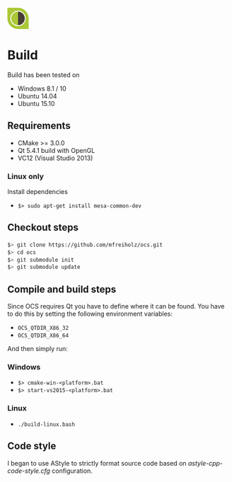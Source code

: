 ![Logo](projects/videoclient/res/logo-48x48.png)

# Build

Build has been tested on

- Windows 8.1 / 10
- Ubuntu 14.04
- Ubuntu 15.10

## Requirements

- CMake >= 3.0.0
- Qt 5.4.1 build with OpenGL
- VC12 (Visual Studio 2013)

### Linux only

Install dependencies

- `$> sudo apt-get install mesa-common-dev`

## Checkout steps

```bash
$> git clone https://github.com/mfreiholz/ocs.git
$> cd ocs
$> git submodule init
$> git submodule update
```

## Compile and build steps

Since OCS requires Qt you have to define where it can be found.
You have to do this by setting the following environment variables:

- `OCS_QTDIR_X86_32`
- `OCS_QTDIR_X86_64`

And then simply run:

### Windows

- `$> cmake-win-<platform>.bat`
- `$> start-vs2015-<platform>.bat`

### Linux

- `./build-linux.bash`

## Code style

I began to use AStyle to strictly format source code based on
*astyle-cpp-code-style.cfg* configuration.
